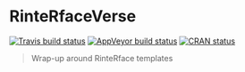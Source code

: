 # RinteRfaceVerse
[![Travis build status](https://travis-ci.org/RinteRface/RinteRfaceVerse.svg?branch=master)](https://travis-ci.org/RinteRface/RinteRfaceVerse)
[![AppVeyor build status](https://ci.appveyor.com/api/projects/status/github/RinteRface/RinteRfaceVerse?branch=master&svg=true)](https://ci.appveyor.com/project/RinteRface/RinteRfaceVerse)
[![CRAN status](https://www.r-pkg.org/badges/version/RinteRfaceVerse)](https://cran.r-project.org/package=RinteRfaceVerse)

> Wrap-up around RinteRface templates
